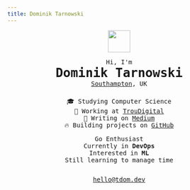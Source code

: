 ```yaml
---
title: Dominik Tarnowski
---
```


<div style="display: flex; flex-direction: column; justify-content: center; align-items: center; text-align: center;">
<img src="/static/pc.gif" height="50px" width="50px">
<samp>
<p style="margin-bottom: 0">Hi, I'm</p>
<h1 style="margin: 0;">Dominik Tarnowski</h1>
<p style="margin-top: 0"><a href="https://southampton.ac.uk">Southampton</a>, UK</p>
<p style="margin-top: 1.4rem">
🎓 Studying Computer Science<br />
👔 Working at <a href="https://troudigital.com">TrouDigital</a><br />
📝 Writing on <a href="https://medium.com/@td0m">Medium</a><br />
🔥 Building projects on <a href="https://github.com/td0m">GitHub</a>
</p>

<p>
Go Enthusiast <br />
Currently in <b>DevOps</b><br />
Interested in <b>ML</b><br />
Still learning to manage time<br />
</p>
<p style="margin-top: 2em">
  <a href="mailto:hello@tdom.dev">hello@tdom.dev</a>
</p>
</samp>
</div>
